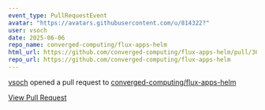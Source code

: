```yaml
---
event_type: PullRequestEvent
avatar: "https://avatars.githubusercontent.com/u/814322?"
user: vsoch
date: 2025-06-06
repo_name: converged-computing/flux-apps-helm
html_url: https://github.com/converged-computing/flux-apps-helm/pull/36
repo_url: https://github.com/converged-computing/flux-apps-helm
---
```


<a href='https://github.com/vsoch' target='_blank'>vsoch</a> opened a pull request to <a href='https://github.com/converged-computing/flux-apps-helm' target='_blank'>converged-computing/flux-apps-helm</a>

<a href='https://github.com/converged-computing/flux-apps-helm/pull/36' target='_blank'>View Pull Request</a>